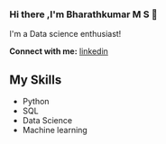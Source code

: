### Hi there ,I'm Bharathkumar M S 👋
I'm a Data science enthusiast!

**Connect with me:** [linkedin](https://www.linkedin.com/in/bharathkumar-m-s-1736221b0/)

## My Skills
- Python
- SQL
- Data Science
- Machine learning

<!---
Bharathkumar-ms/Bharathkumar-ms is a ✨ special ✨ repository because its `README.md` (this file) appears on your GitHub profile.
You can click the Preview link to take a look at your changes.
--->
